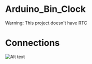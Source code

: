 # Arduino_Bin_Clock

Warning: This project doesn't have RTC

# Connections

![Alt text](https://user-images.githubusercontent.com/15716539/30754388-22cb353c-9fe0-11e7-9497-8856106cfdfa.png)
